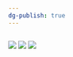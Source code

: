 ```yaml
---
dg-publish: true
---
```

```
```
![](https://i.imgur.com/0gXUkN8.png)
![](https://i.imgur.com/xdpiTZe.png)
![](https://i.imgur.com/zXYlHdv.png)
